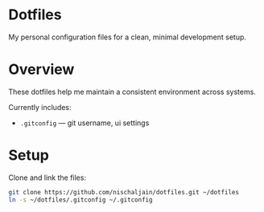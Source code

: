 # Dotfiles

My personal configuration files for a clean, minimal development setup.

# Overview

These dotfiles help me maintain a consistent environment across systems.

Currently includes:
- `.gitconfig` — git username, ui settings

# Setup

Clone and link the files:

```bash
git clone https://github.com/nischaljain/dotfiles.git ~/dotfiles
ln -s ~/dotfiles/.gitconfig ~/.gitconfig
